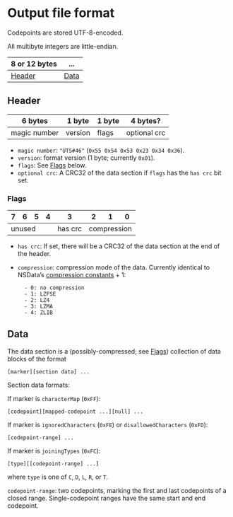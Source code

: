 # Output file format

Codepoints are stored UTF-8-encoded.

All multibyte integers are little-endian.

| 8 or 12 bytes     | ...           |
|-------------------|---------------|
| [Header](#header) | [Data](#data) |

## Header

| 6 bytes      | 1 byte  | 1 byte | 4 bytes? |
|--------------|---------|--------|---------|
| magic number | version | flags  | optional crc

- `magic number`: `"UTS#46"` (`0x55 0x54 0x53 0x23 0x34 0x36`).
- `version`: format version (1 byte; currently `0x01`).
- `flags`: See [Flags](#flags) below.
- `optional crc`: A CRC32 of the data section if `flags` has the `has crc` bit set.

### Flags

<table>
<thead>
<tr>
	<th> 7 </th>
	<th> 6 </th>
	<th> 5 </th>
	<th> 4 </th>
	<th> 3 </th>
	<th> 2 </th>
	<th> 1 </th>
	<th> 0 </th>
</tr>
</thead>
<tbody>
<tr>
	<td colspan="4"> unused   </td>
	<td> has crc </td>
	<td colspan="3"> compression </td>
</tr>
</tbody>
</table>

<!-- 
| 7 |  6  |  5  |  4  |    3    |  2  |  1  |  0  |
|-------------------------------------------------|
| unused           |||| has crc | compression   |||
 -->

- `has crc`: If set, there will be a CRC32 of the data section at the end of the header.
- `compression`: compression mode of the data.
	Currently identical to NSData’s [compression constants](https://developer.apple.com/documentation/foundation/nsdata/compressionalgorithm) + 1:
	
		- 0: no compression
		- 1: LZFSE
		- 2: LZ4
		- 3: LZMA
		- 4: ZLIB
		
## Data

The data section is a (possibly-compressed; see [Flags](#flags)) collection of data blocks of the format

	[marker][section data] ...

Section data formats:

If marker is `characterMap` (`0xFF`):

	[codepoint][mapped-codepoint ...][null] ...

If marker is `ignoredCharacters` (`0xFE`) or `disallowedCharacters` (`0xFD`):

	[codepoint-range] ...

If marker is `joiningTypes` (`0xFC`):


    [type][[codepoint-range] ...]


where `type` is one of `C`, `D`, `L`, `R`, or `T`.

`codepoint-range`: two codepoints, marking the first and last codepoints of a
closed range. Single-codepoint ranges have the same start and end codepoint.

